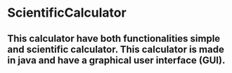 # ScientificCalculator
## This calculator have both functionalities simple and scientific calculator. This calculator is made in java and have a graphical user interface (GUI).
